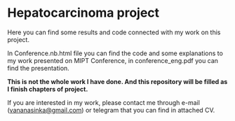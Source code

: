 # Hepatocarcinoma project
Here you can find some results and code connected with my work on this project.


In Conference.nb.html file you can find the code and some explanations to my work presented on MIPT Conference, in conference_eng.pdf you can find the presentation. 


__This is not the whole work I have done. And this repository will be filled as I finish chapters of project.__


If you are interested in my work, please contact me through e-mail (vananasinka@gmail.com) or telegram that you can find in attached CV.
